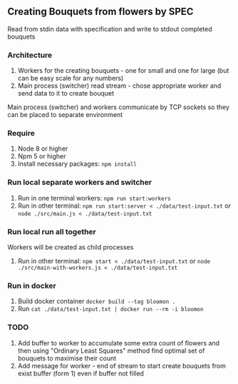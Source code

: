 ## Creating Bouquets from flowers by SPEC

Read from stdin data with specification and write to stdout completed bouquets

### Architecture
1. Workers for the creating bouquets - one for small and one for large (but can be easy scale for any numbers)
2. Main process (switcher) read stream - chose appropriate worker and send data to it to create bouquet

Main process (switcher) and workers communicate by TCP sockets so they can be placed to separate environment

### Require
1. Node 8 or higher
2. Npm 5 or higher
3. Install necessary packages: `npm install`

### Run local separate workers and switcher
1. Run in one terminal workers: `npm run start:workers`
2. Run in other terminal: `npm run start:server < ./data/test-input.txt` or `node ./src/main.js < ./data/test-input.txt`

### Run local run all together
Workers will be created as child processes
1. Run in other terminal: `npm start < ./data/test-input.txt` or `node ./src/main-with-workers.js < ./data/test-input.txt`

### Run in docker
1. Build docker container `docker build --tag bloomon .`
2. Run `cat ./data/test-input.txt | docker run --rm -i bloomon`

### TODO
1. Add buffer to worker to accumulate some extra count of flowers and then
using "Ordinary Least Squares" method find optimal set of bouquets to maximise their count
2. Add message for worker - end of stream to start create bouquets from exist buffer (form 1) even if buffer not filled 
